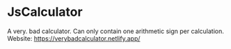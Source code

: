 # JsCalculator
A very. bad calculator. Can only contain one arithmetic sign per calculation. Website: https://verybadcalculator.netlify.app/
